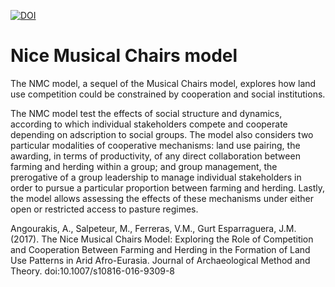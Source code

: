 [![DOI](https://zenodo.org/badge/87985803.svg)](https://zenodo.org/badge/latestdoi/87985803)

# Nice Musical Chairs model

The NMC model, a sequel of the Musical Chairs model, explores how land use competition could be constrained by cooperation and social institutions.

The NMC model test the effects of social structure and dynamics, according to which individual stakeholders compete and cooperate depending on adscription to social groups. The model also considers two particular modalities of cooperative mechanisms: land use pairing, the awarding, in terms of productivity, of any direct collaboration between farming and herding within a group; and group management, the prerogative of a group leadership to manage individual stakeholders in order to pursue a particular proportion between farming and herding. Lastly, the model allows assessing the effects of these mechanisms under either open or restricted access to pasture regimes.

Angourakis, A., Salpeteur, M., Ferreras, V.M., Gurt Esparraguera, J.M. (2017). The Nice Musical Chairs Model: Exploring the Role of Competition and Cooperation Between Farming and Herding in the Formation of Land Use Patterns in Arid Afro-Eurasia. Journal of Archaeological Method and Theory. doi:10.1007/s10816-016-9309-8
